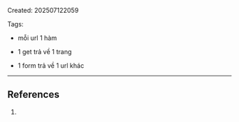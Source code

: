 Created: 202507122059

Tags: 

- mỗi url 1 hàm

- 1 get trả về 1 trang
- 1 form trả về 1 url khác

-----
## References
1.
